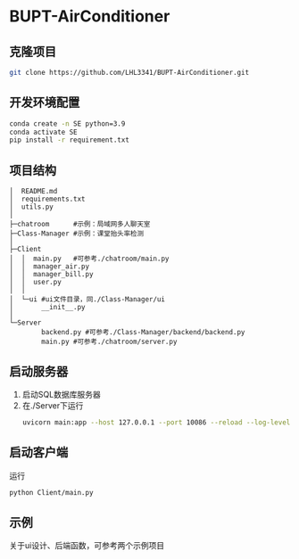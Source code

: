 # BUPT-AirConditioner
## 克隆项目
```bash
git clone https://github.com/LHL3341/BUPT-AirConditioner.git
```
## 开发环境配置
```bash
conda create -n SE python=3.9
conda activate SE
pip install -r requirement.txt
```
## 项目结构
```
│  README.md
│  requirements.txt
│  utils.py
│
├─chatroom		#示例：局域网多人聊天室
├─Class-Manager #示例：课堂抬头率检测
│
├─Client
│  │  main.py   #可参考./chatroom/main.py
│  │  manager_air.py
│  │  manager_bill.py
│  │  user.py
│  │
│  └─ui #ui文件目录，同./Class-Manager/ui
│       __init__.py
│
└─Server
        backend.py #可参考./Class-Manager/backend/backend.py
        main.py #可参考./chatroom/server.py

```
## 启动服务器
1. 启动SQL数据库服务器
2. 在./Server下运行
    ```bash
    uvicorn main:app --host 127.0.0.1 --port 10086 --reload --log-level warning
    ```
## 启动客户端
运行
```bash
python Client/main.py
```
## 示例
关于ui设计、后端函数，可参考两个示例项目